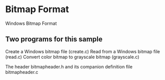 # Bitmap Format
Windows Bitmap Format

## Two programs for this sample
Create a Windows bitmap file (create.c)
Read from a Windows bitmap file (read.c)
Convert color bitmap to grayscale bitmap (grayscale.c)

The header bitmapheader.h and its companion definition file bitmapheader.c
